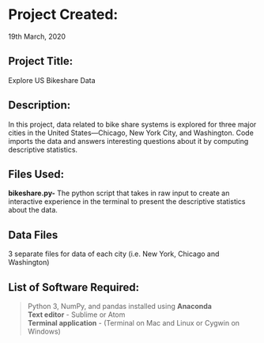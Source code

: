 # Project Created:
19th March, 2020

## Project Title:
Explore US Bikeshare Data

## Description:
In this project, data related to bike share systems is explored for three major cities in the United States—Chicago, New York City, and Washington. Code imports the data and answers interesting questions about it by computing descriptive statistics.

## Files Used:
**bikeshare.py-**
The python script that takes in raw input to create an interactive experience in the terminal to present the descriptive statistics about the data.
## Data Files
3 separate files for data of each city (i.e. New York, Chicago and Washington)

## List of Software Required:
> Python 3, NumPy, and pandas installed using **Anaconda**  
> **Text editor** - Sublime or Atom  
> **Terminal application** - (Terminal on Mac and Linux or Cygwin on Windows)  
